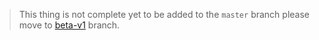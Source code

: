 > This thing is not complete yet to be added to the `master` branch please move to [beta-v1](https://github.com/abh80/spacexapp/tree/beta-v1) branch.
